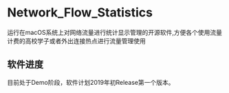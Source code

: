 # Network_Flow_Statistics
运行在macOS系统上对网络流量进行统计显示管理的开源软件,方便各个使用流量计费的高校学子或者外出连接热点进行流量管理使用
## 软件进度

目前处于Demo阶段，软件计划2019年初Release第一个版本。

